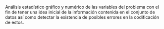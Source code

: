 Análisis estadístico gráfico y numérico de las variables del problema con el fin de tener una idea inicial de la información contenida en el conjunto de datos así como detectar la existencia de posibles errores en la codificación de estos.

